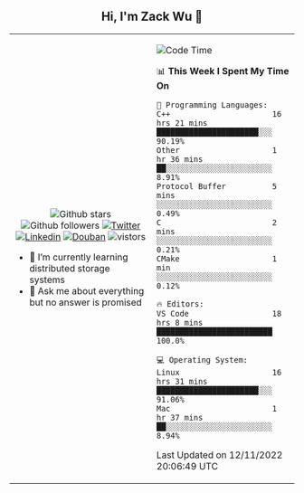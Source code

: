 <h2 align="center"> Hi, I'm Zack Wu 👋 </h2>

<table>
    <tr>
        <td valign="center" width="50%">
            <p align="center">
              <img src="https://img.shields.io/github/stars/izackwu?style=social" alt="Github stars" />
              <img src="https://img.shields.io/github/followers/izackwu?style=social" alt="Github followers" />
              <a href="https://twitter.com/_zackwu"><img src="https://img.shields.io/badge/@__zackwu-1DA1F2?style=flat&logo=Twitter&logoColor=white" alt="Twitter"/></a>
              <a href="https://www.linkedin.com/in/izackwu/?locale=en_US"><img src="https://img.shields.io/badge/@izackwu-0073b1?style=flat&logo=LinkedIn&logoColor=white" alt="Linkedin" /></a>
              <a href="https://www.douban.com/people/keith1"><img src="https://img.shields.io/badge/@keith1-007722?style=flat&logo=Douban&logoColor=white" alt="Douban" /></a>
              <img src="https://visitor-badge.glitch.me/badge?page_id=keithnull" alt="vistors" />
            </p>
            <ul>
                <li>🌱 I’m currently learning distributed storage systems</li>
                <li>💬 Ask me about everything but no answer is promised</li>
            </ul>
        </td>
       <td valign="top" width="50%">
    
<!--START_SECTION:waka-->
![Code Time](http://img.shields.io/badge/Code%20Time-2%2C118%20hrs%2053%20mins-blue)

📊 **This Week I Spent My Time On** 

```text
💬 Programming Languages: 
C++                      16 hrs 21 mins      ██████████████████████░░░   90.19% 
Other                    1 hr 36 mins        ██░░░░░░░░░░░░░░░░░░░░░░░   8.91% 
Protocol Buffer          5 mins              ░░░░░░░░░░░░░░░░░░░░░░░░░   0.49% 
C                        2 mins              ░░░░░░░░░░░░░░░░░░░░░░░░░   0.21% 
CMake                    1 min               ░░░░░░░░░░░░░░░░░░░░░░░░░   0.12%

🔥 Editors: 
VS Code                  18 hrs 8 mins       █████████████████████████   100.0%

💻 Operating System: 
Linux                    16 hrs 31 mins      ██████████████████████░░░   91.06% 
Mac                      1 hr 37 mins        ██░░░░░░░░░░░░░░░░░░░░░░░   8.94%

```


 Last Updated on 12/11/2022 20:06:49 UTC
<!--END_SECTION:waka-->
</td></tr>
</table>


